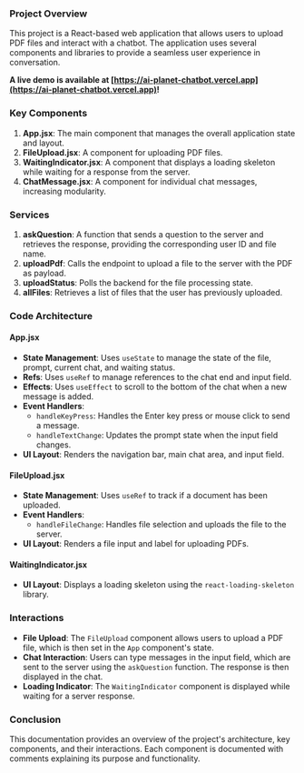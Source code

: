 ### Project Overview

This project is a React-based web application that allows users to upload PDF files and interact with a chatbot. The
application uses several components and libraries to provide a seamless user experience in conversation.

**A live demo is available at [https://ai-planet-chatbot.vercel.app](https://ai-planet-chatbot.vercel.app)!**

### Key Components

1. **App.jsx**: The main component that manages the overall application state and layout.
2. **FileUpload.jsx**: A component for uploading PDF files.
3. **WaitingIndicator.jsx**: A component that displays a loading skeleton while waiting for a response from the server.
4. **ChatMessage.jsx**: A component for individual chat messages, increasing modularity.

### Services

1. **askQuestion**: A function that sends a question to the server and retrieves the response, providing the
   corresponding user ID and file name.
2. **uploadPdf**: Calls the endpoint to upload a file to the server with the PDF as payload.
3. **uploadStatus**: Polls the backend for the file processing state.
4. **allFiles**: Retrieves a list of files that the user has previously uploaded.

### Code Architecture

#### App.jsx

- **State Management**: Uses `useState` to manage the state of the file, prompt, current chat, and waiting status.
- **Refs**: Uses `useRef` to manage references to the chat end and input field.
- **Effects**: Uses `useEffect` to scroll to the bottom of the chat when a new message is added.
- **Event Handlers**:
    - `handleKeyPress`: Handles the Enter key press or mouse click to send a message.
    - `handleTextChange`: Updates the prompt state when the input field changes.
- **UI Layout**: Renders the navigation bar, main chat area, and input field.

#### FileUpload.jsx

- **State Management**: Uses `useRef` to track if a document has been uploaded.
- **Event Handlers**:
    - `handleFileChange`: Handles file selection and uploads the file to the server.
- **UI Layout**: Renders a file input and label for uploading PDFs.

#### WaitingIndicator.jsx

- **UI Layout**: Displays a loading skeleton using the `react-loading-skeleton` library.

### Interactions

- **File Upload**: The `FileUpload` component allows users to upload a PDF file, which is then set in the `App`
  component's state.
- **Chat Interaction**: Users can type messages in the input field, which are sent to the server using the `askQuestion`
  function. The response is then displayed in the chat.
- **Loading Indicator**: The `WaitingIndicator` component is displayed while waiting for a server response.

### Conclusion

This documentation provides an overview of the project's architecture, key components, and their interactions. Each
component is documented with comments explaining its purpose and functionality.
